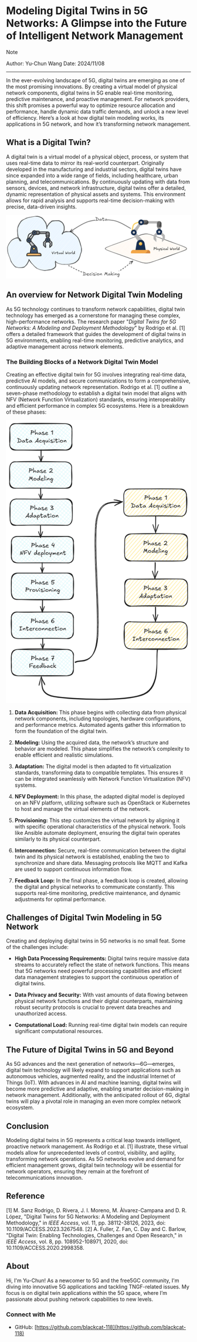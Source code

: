 # Modeling Digital Twins in 5G Networks: A Glimpse into the Future of Intelligent Network Management
>[!NOTE]
> Author: Yu-Chun Wang
> Date: 2024/11/08
---

In the ever-evolving landscape of 5G, digital twins are emerging as one of the most promising innovations. By creating a virtual model of physical network components, digital twins in 5G enable real-time monitoring, predictive maintenance, and proactive management. For network providers, this shift promises a powerful way to optimize resource allocation and performance, handle dynamic data traffic demands, and unlock a new level of efficiency. Here’s a look at how digital twin modeling works, its applications in 5G network, and how it’s transforming network management.

## What is a Digital Twin?
A digital twin is a virtual model of a physical object, process, or system that uses real-time data to mirror its real-world counterpart. Originally developed in the manufacturing and industrial sectors, digital twins have since expanded into a wide range of fields, including healthcare, urban planning, and telecommunications. By continuously updating with data from sensors, devices, and network infrastructure, digital twins offer a detailed, dynamic representation of physical assets and systems. This environment allows for rapid analysis and supports real-time decision-making with precise, data-driven insights.

![digital twin](digital_twin.png)

## An overview for Network Digital Twin Modeling
As 5G technology continues to transform network capabilities, digital twin technology has emerged as a cornerstone for managing these complex, high-performance networks. The research paper "_Digital Twins for 5G Networks: A Modeling and Deployment Methodology_" by Rodrigo et al. [1] offers a detailed framework that guides the development of digital twins in 5G environments, enabling real-time monitoring, predictive analytics, and adaptive management across network elements.

### The Building Blocks of a Network Digital Twin Model
Creating an effective digital twin for 5G involves integrating real-time data, predictive AI models, and secure communications to form a comprehensive, continuously updating network representation. Rodrigo et al. [1] outline a seven-phase methodology to establish a digital twin model that aligns with NFV (Network Function Virtualization) standards, ensuring interoperability and efficient performance in complex 5G ecosystems. Here is a breakdown of these phases:

![flow chart](flow_chart.png)

1. **Data Acquisition:** This phase begins with collecting data from physical network components, including topologies, hardware configurations, and performance metrics. Automated agents gather this information to form the foundation of the digital twin.

2. **Modeling:** Using the acquired data, the network’s structure and behavior are modeled. This phase simplifies the network’s complexity to enable efficient and realistic simulations.

3. **Adaptation:** The digital model is then adapted to fit virtualization standards, transforming data to compatible templates. This ensures it can be integrated seamlessly with Network Function Virtualization (NFV) systems.

4. **NFV Deployment:** In this phase, the adapted digital model is deployed on an NFV platform, utilizing software such as OpenStack or Kubernetes to host and manage the virtual elements of the network.

5. **Provisioning:** This step customizes the virtual network by aligning it with specific operational characteristics of the physical network. Tools like Ansible automate deployment, ensuring the digital twin operates similarly to its physical counterpart.

6. **Interconnection:** Secure, real-time communication between the digital twin and its physical network is established, enabling the two to synchronize and share data. Messaging protocols like MQTT and Kafka are used to support continuous information flow.

7. **Feedback Loop:** In the final phase, a feedback loop is created, allowing the digital and physical networks to communicate constantly. This supports real-time monitoring, predictive maintenance, and dynamic adjustments for optimal performance​.

## Challenges of Digital Twin Modeling in 5G Network
Creating and deploying digital twins in 5G networks is no small feat. Some of the challenges include:

* **High Data Processing Requirements:** Digital twins require massive data streams to accurately reflect the state of network functions. This means that 5G networks need powerful processing capabilities and efficient data management strategies to support the continuous operation of digital twins.

* **Data Privacy and Security:** With vast amounts of data flowing between physical network functions and their digital counterparts, maintaining robust security protocols is crucial to prevent data breaches and unauthorized access.

* **Computational Load:** Running real-time digital twin models can require significant computational resources.

## The Future of Digital Twins in 5G and Beyond
As 5G advances and the next generation of networks—6G—emerges, digital twin technology will likely expand to support applications such as autonomous vehicles, augmented reality, and the industrial Internet of Things (IoT). With advances in AI and machine learning, digital twins will become more predictive and adaptive, enabling smarter decision-making in network management. Additionally, with the anticipated rollout of 6G, digital twins will play a pivotal role in managing an even more complex network ecosystem.

## Conclusion
Modeling digital twins in 5G represents a critical leap towards intelligent, proactive network management. As Rodrigo et al. [1] illustrate, these virtual models allow for unprecedented levels of control, visibility, and agility, transforming network operations. As 5G networks evolve and demand for efficient management grows, digital twin technology will be essential for network operators, ensuring they remain at the forefront of telecommunications innovation.

## Reference
[1] M. Sanz Rodrigo, D. Rivera, J. I. Moreno, M. Àlvarez-Campana and D. R. López, "Digital Twins for 5G Networks: A Modeling and Deployment Methodology," in _IEEE Access_, vol. 11, pp. 38112-38126, 2023, doi: 10.1109/ACCESS.2023.3267548.
[2] A. Fuller, Z. Fan, C. Day and C. Barlow, "Digital Twin: Enabling Technologies, Challenges and Open Research," in _IEEE Access_, vol. 8, pp. 108952-108971, 2020, doi: 10.1109/ACCESS.2020.2998358.

## About
Hi, I'm Yu-Chun! As a newcomer to 5G and the free5GC community, I'm diving into innovative 5G applications and tackling TNGF-related issues. My focus is on digital twin applications within the 5G space, where I’m passionate about pushing network capabilities to new levels.

### Connect with Me

- GitHub: [https://github.com/blackcat-118](https://github.com/blackcat-118)
